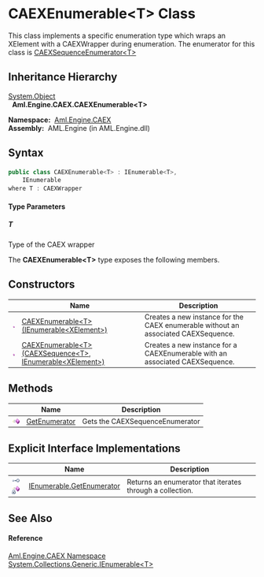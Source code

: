 CAEXEnumerable&lt;T> Class
==========================
This class implements a specific enumeration type which wraps an XElement with a CAEXWrapper during enumeration. The enumerator for this class is [CAEXSequenceEnumerator&lt;T>][1]


Inheritance Hierarchy
---------------------
[System.Object][2]  
  **Aml.Engine.CAEX.CAEXEnumerable&lt;T>**  

  **Namespace:**  [Aml.Engine.CAEX][3]  
  **Assembly:**  AML.Engine (in AML.Engine.dll)

Syntax
------

```csharp
public class CAEXEnumerable<T> : IEnumerable<T>, 
	IEnumerable
where T : CAEXWrapper

```

#### Type Parameters

##### *T*
Type of the CAEX wrapper

The **CAEXEnumerable&lt;T>** type exposes the following members.


Constructors
------------

                 | Name                                                                    | Description                                                                        
---------------- | ----------------------------------------------------------------------- | ---------------------------------------------------------------------------------- 
![Public method] | [CAEXEnumerable&lt;T>(IEnumerable&lt;XElement>)][4]                     | Creates a new instance for the CAEX enumerable without an associated CAEXSequence. 
![Public method] | [CAEXEnumerable&lt;T>(CAEXSequence&lt;T>, IEnumerable&lt;XElement>)][5] | Creates a new instance for a CAEXEnumerable with an associated CAEXSequence.       


Methods
-------

                 | Name               | Description                     
---------------- | ------------------ | ------------------------------- 
![Public method] | [GetEnumerator][6] | Gets the CAEXSequenceEnumerator 


Explicit Interface Implementations
----------------------------------

                                                      | Name                           | Description                                               
----------------------------------------------------- | ------------------------------ | --------------------------------------------------------- 
![Explicit interface implementation]![Private method] | [IEnumerable.GetEnumerator][7] | Returns an enumerator that iterates through a collection. 


See Also
--------

#### Reference
[Aml.Engine.CAEX Namespace][3]  
[System.Collections.Generic.IEnumerable&lt;T>][8]  

[1]: ../CAEXSequenceEnumerator_1/README.md
[2]: https://docs.microsoft.com/dotnet/api/system.object
[3]: ../README.md
[4]: _ctor_1.md
[5]: _ctor.md
[6]: GetEnumerator.md
[7]: System_Collections_IEnumerable_GetEnumerator.md
[8]: https://docs.microsoft.com/dotnet/api/system.collections.generic.ienumerable-1
[9]: https://www.automationml.org
[10]: ../../icons/logoShade.png
[Public method]: ../../icons/pubmethod.gif "Public method"
[Explicit interface implementation]: ../../icons/pubinterface.gif "Explicit interface implementation"
[Private method]: ../../icons/privmethod.gif "Private method"
